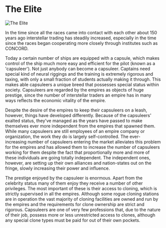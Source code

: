 # The Elite

![The Elite](images/theelite.jpg)

In the time since all the races came into contact with each other about 150
years ago interstellar trading has steadily increased, especially in the time
since the races began cooperating more closely through institutes such as
CONCORD.

Today a certain number of ships are equipped with a capsule, which makes control
of the ship much more easy and efficient for the pilot (known as a 'capsuleer').
Not just anybody can become a capsuleer. Captains need special kind of neural
riggings and the training is extremely rigorous and taxing, with only a small
fraction of students actually making it through. This makes able capsuleers a
unique breed that possesses special status within society. Capsuleers are
regarded by the empires as objects of huge prestige, since the number of
interstellar traders an empire has in many ways reflects the economic vitality
of the empire.

Despite the desire of the empires to keep their capsuleers on a leash, however,
things have developed differently. Because of the capsuleers' exalted status,
they've managed as the years have passed to make themselves ever more
independent from the empires that spawned them. While many capsuleers are still
employees of an empire company or organization, the work they do is largely
self-controlled. The ever-increasing number of capsuleers entering the market
alleviates this problem for the empires and has allowed them to increase the
number of capsuleers working for them despite the fact that proportionally more
and more of these individuals are going totally independent. The independent
ones, however, are setting up their own alliances and nation-states out on the
fringe, slowly increasing their power and influence.

The prestige enjoyed by the capsuleer is enormous. Apart from the celebrity
status many of them enjoy they receive a number of other privileges. The most
important of these is their access to cloning, which is strictly supervised in
all the empires. Although some rogue cloning stations are in operation the vast
majority of cloning facilities are owned and run by the empires and the
requirements for clone ownership are strict and rigorous. Capsuleers are one of
very few professions that, due to the nature of their job, possess more or less
unrestricted access to clones, although any special clone types must be paid for
out of their own pockets.
